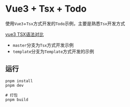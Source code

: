 # Vue3 + Tsx + Todo
使用`Vue3`+`Tsx`方式开发的`Todo`示例，主要是熟悉`Tsx`开发方式

[vue3 TSX语法对比](https://mp.weixin.qq.com/s/KIsLl5aPI9WbZ222RRJZjA)

- `master`分支为`Tsx`方式开发示例
- `template`分支为`Template`方式开发的示例

## 运行
```shell
pnpm install
pnpm dev

# 打包
pnpm build
```
